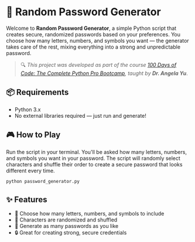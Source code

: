 # 🔐 Random Password Generator

Welcome to **Random Password Generator**, a simple Python script that creates secure, randomized passwords based on your preferences. You choose how many letters, numbers, and symbols you want — the generator takes care of the rest, mixing everything into a strong and unpredictable password.

> 🔍 *This project was developed as part of the course [100 Days of Code: The Complete Python Pro Bootcamp](https://www.udemy.com/course/100-days-of-code/), taught by **Dr. Angela Yu***.

## 📦 Requirements
- Python 3.x  
- No external libraries required — just run and generate!

## 🎮 How to Play
Run the script in your terminal. You'll be asked how many letters, numbers, and symbols you want in your password. The script will randomly select characters and shuffle their order to create a secure password that looks different every time.

```bash
python password_generator.py
```

## ✨ Features
- 🔡 Choose how many letters, numbers, and symbols to include  
- 🔀 Characters are randomized and shuffled  
- 🔁 Generate as many passwords as you like  
- 🔒 Great for creating strong, secure credentials  
